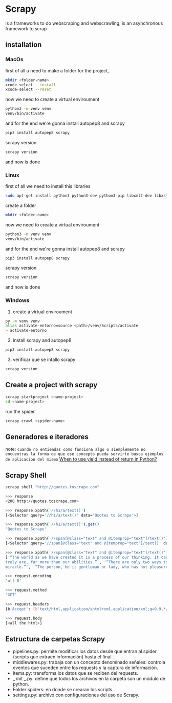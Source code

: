 # Scrapy

is a frameworks to do webscraping and webscrawling, is an asynchronous framework to scrap

## installation
### MacOs

first of all u need to make a folder for the project, 

```bash
mkdir <folder-name>
xcode-select --install
xcode-select --reset
```

now we need to create a virtual enviroument

```bash
python3 -m venv venv
venv/bin/activate
```

and for the end we're gonna install autopep8 and scrapy
```bash
pip3 install autopep8 scrapy
```

scrapy version

```bash
scrapy version
```

and now is done

### Linux

first of all we need to install this libraries

```bash
sudo apt-get install python3 python3-dev python3-pip libxml2-dev libxslt1-dev zlib1g-dev libffi-dev libssl-dev
```
create a folder

```bash
mkdir <folder-name>
```

now we need to create a virtual enviroument

```bash
python3 -m venv venv
venv/bin/activate
```

and for the end we're gonna install autopep8 and scrapy
```bash
pip3 install autopep8 scrapy
```

scrapy version
```bash
scrapy version
```

and now is done

### Windows
1. create a virtual enviroument
```bash
py -m venv venv
alias activate-entorno=source <path>/venv/Scripts/activate
> activate-entorno
```
2. install scrapy and autopep8
```bash
pip3 install autopep8 scrapy
```
3. verificar que se intallo scrapy
```bash
scrapy version
```

## Create a project with scrapy

```bash
scrapy startproject <name-project>
cd <name-project>
```

run the spider

```bash
scrapy crawl <spider-name>
```

## Generadores e iteradores
note: `cuando no entiendas como funciona algo o siemplemente no encuentras la forma de que ese concepto pueda servirte busca ejemplos de aplicacion del mismo`
[When to use yield instead of return in Python?](https://www.geeksforgeeks.org/use-yield-keyword-instead-return-keyword-python/)

## Scrapy Shell

```bash
scrapy shell "http://quotes.toscrape.com"

>>> response
<200 http://quotes.toscrape.com>

>>> response.xpath('//h1/a/text()') 
[<Selector query='//h1/a/text()' data='Quotes to Scrape'>]

>>> response.xpath('//h1/a/text()').get()
'Quotes to Scrape'

>>> response.xpath('//span[@class="text" and @itemprop="text"]/text()') 
[<Selector query='//span[@class="text" and @itemprop="text"]/text()' data='“The world as we have created it is a...'>, <Selector query='//span[@class="text" and @itemprop="text"]/text()' data='“It is our choices, Harry, that show ...'>, <Selector query='//span[@class="text" and @itemprop="text"]/text()' data='“There are only two ways to live your...'>, <Selector query='//span[@class="text" and @itemprop="text"]/text()' data='“The person, be it gentleman or lady,...'>, <Selector query='//span[@class="text" and @itemprop="text"]/text()' data='“Imperfection is beauty, madness is g...'>, <Selector query='//span[@class="text" and @itemprop="text"]/text()' data='“Try not to become a man of success. ...'>, <Selector query='//span[@class="text" and @itemprop="text"]/text()' data='“It is better to be hated for what yo...'>, <Selector query='//span[@class="text" and @itemprop="text"]/text()' data="“I have not failed. I've just found 1...">, <Selector query='//span[@class="text" and @itemprop="text"]/text()' data='“A woman is like a tea bag; you never...'>, <Selector query='//span[@class="text" and @itemprop="text"]/text()' data='“A day without sunshine is like, you ...'>]

>>> response.xpath('//span[@class="text" and @itemprop="text"]/text()').getall()
['“The world as we have created it is a process of our thinking. It cannot be changed without changing our thinking.”', '“It is our choices, Harry, that show what we 
truly are, far more than our abilities.”', '“There are only two ways to live your life. One is as though nothing is a miracle. The other is as though everything is a 
miracle.”', '“The person, be it gentleman or lady, who has not pleasure in a good novel, must be intolerably stupid.”', "“Imperfection is beauty, madness is genius and it's better to be absolutely ridiculous than absolutely boring.”", '“Try not to become a man of success. Rather become a man of value.”', '“It is better to be hated for what you are than to be loved for what you are not.”', "“I have not failed. I've just found 10,000 ways that won't work.”", "“A woman is like a tea bag; you never know how strong it is until it's in hot water.”", '“A day without sunshine is like, you know, night.”']

>>> request.encoding  
'utf-8'

>>> request.method  
'GET'

>>> request.headers
{b'Accept': [b'text/html,application/xhtml+xml,application/xml;q=0.9,*/*;q=0.8'], b'Accept-Language': [b'en'], b'User-Agent': [b'Scrapy/2.9.0 (+https://scrapy.org)'], b'Accept-Encoding': [b'gzip, deflate']}

>>> request.body
[<all the html>]
```

## Estructura de carpetas Scrapy

- pipelines.py: permite modificar los datos desde que entran al spider (scripts que extraen información) hasta el final.
- middlewares.py: trabaja con un concepto denominado señales: controla eventos que suceden entre los requests y la captura de información.
- items.py: transforma los datos que se reciben del requests.
- _ init _.py: define que todos los archivos en la carpeta son un módulo de python.
- Folder spiders: en donde se crearan los scripts.
- settings.py: archivo con configuraciones del uso de Scrapy.